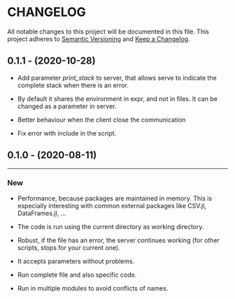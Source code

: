 

# CHANGELOG

All notable changes to this project will be documented in this file.
This project adheres to [Semantic Versioning](http://semver.org/) and [Keep a
Changelog](http://keepachangelog.com/).

## 0.1.1 - (2020-10-28)

* Add parameter *print_stack* to server, that allows serve to indicate the
  complete stack when there is an error.


* By default it shares the environment in expr, and not in files. It can be
  changed as a parameter in server.


* Better behaviour when the client close the communication

* Fix error with include in the script.

## 0.1.0 - (2020-08-11)
---

### New

- Performance, because packages are maintained in memory. This is especially interesting with common external packages like CSV.jl, DataFrames.jl, ...

- The code is run using the current directory as working directory.

- Robust, if the file has an error, the server continues working (for other scripts, stops for your current one).

- It accepts parameters without problems.

- Run complete file and also specific code.

- Run in multiple modules to avoid conflicts of names.


